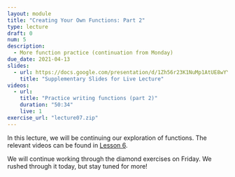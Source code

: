 ```yaml
---
layout: module
title: "Creating Your Own Functions: Part 2"
type: lecture
draft: 0
num: 5
description:
  - More function practice (continuation from Monday)
due_date: 2021-04-13
slides:
  - url: https://docs.google.com/presentation/d/1Zh56r23K1NuMp1AtUE8wYYrIYDDDoSrxRgWsxl4uUXc/edit?usp=sharing
    title: "Supplementary Slides for Live Lecture"
videos:
  - url: 
    title: "Practice writing functions (part 2)"
    duration: "50:34"
    live: 1
exercise_url: "lecture07.zip"
---
```


In this lecture, we will be continuing our exploration of functions. The relevant videos can be found in [Lesson 6](week03-lecture01).

We will continue working through the diamond exercises on Friday. We rushed through it today, but stay tuned for more!